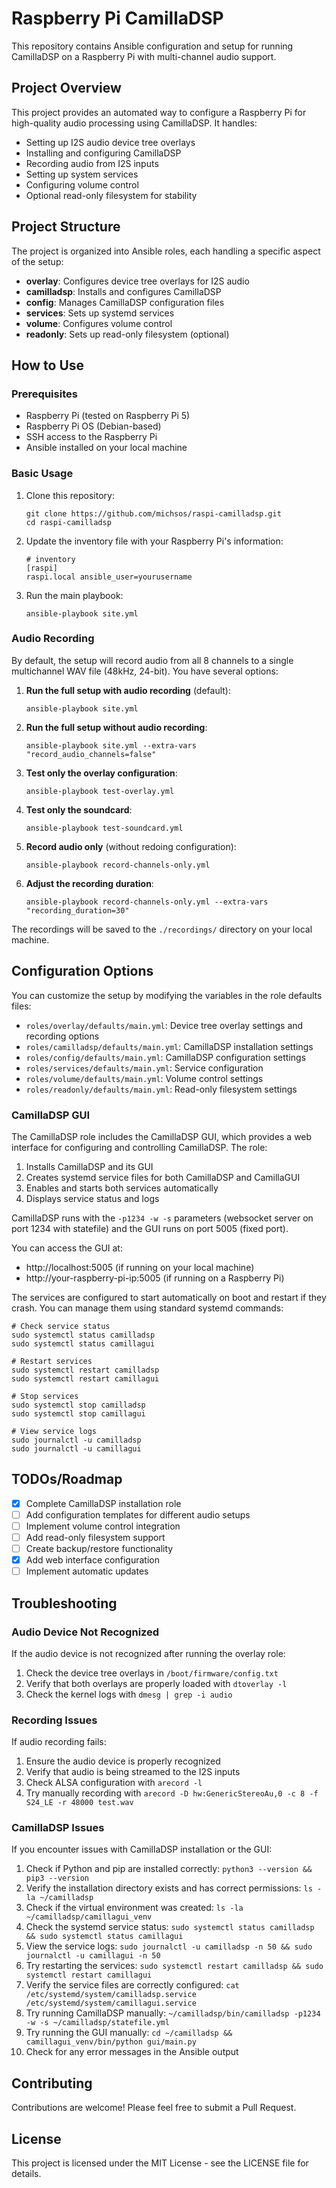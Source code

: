 # Raspberry Pi CamillaDSP

This repository contains Ansible configuration and setup for running CamillaDSP on a Raspberry Pi with multi-channel audio support.

## Project Overview

This project provides an automated way to configure a Raspberry Pi for high-quality audio processing using CamillaDSP. It handles:

- Setting up I2S audio device tree overlays
- Installing and configuring CamillaDSP
- Recording audio from I2S inputs
- Setting up system services
- Configuring volume control
- Optional read-only filesystem for stability

## Project Structure

The project is organized into Ansible roles, each handling a specific aspect of the setup:

- **overlay**: Configures device tree overlays for I2S audio
- **camilladsp**: Installs and configures CamillaDSP
- **config**: Manages CamillaDSP configuration files
- **services**: Sets up systemd services
- **volume**: Configures volume control
- **readonly**: Sets up read-only filesystem (optional)

## How to Use

### Prerequisites

- Raspberry Pi (tested on Raspberry Pi 5)
- Raspberry Pi OS (Debian-based)
- SSH access to the Raspberry Pi
- Ansible installed on your local machine

### Basic Usage

1. Clone this repository:
   ```
   git clone https://github.com/michsos/raspi-camilladsp.git
   cd raspi-camilladsp
   ```

2. Update the inventory file with your Raspberry Pi's information:
   ```
   # inventory
   [raspi]
   raspi.local ansible_user=yourusername
   ```

3. Run the main playbook:
   ```
   ansible-playbook site.yml
   ```

### Audio Recording

By default, the setup will record audio from all 8 channels to a single multichannel WAV file (48kHz, 24-bit). You have several options:

1. **Run the full setup with audio recording** (default):
   ```
   ansible-playbook site.yml
   ```

2. **Run the full setup without audio recording**:
   ```
   ansible-playbook site.yml --extra-vars "record_audio_channels=false"
   ```

3. **Test only the overlay configuration**:
   ```
   ansible-playbook test-overlay.yml
   ```

4. **Test only the soundcard**:
   ```
   ansible-playbook test-soundcard.yml
   ```

5. **Record audio only** (without redoing configuration):
   ```
   ansible-playbook record-channels-only.yml
   ```

6. **Adjust the recording duration**:
   ```
   ansible-playbook record-channels-only.yml --extra-vars "recording_duration=30"
   ```

The recordings will be saved to the `./recordings/` directory on your local machine.

## Configuration Options

You can customize the setup by modifying the variables in the role defaults files:

- `roles/overlay/defaults/main.yml`: Device tree overlay settings and recording options
- `roles/camilladsp/defaults/main.yml`: CamillaDSP installation settings
- `roles/config/defaults/main.yml`: CamillaDSP configuration settings
- `roles/services/defaults/main.yml`: Service configuration
- `roles/volume/defaults/main.yml`: Volume control settings
- `roles/readonly/defaults/main.yml`: Read-only filesystem settings

### CamillaDSP GUI

The CamillaDSP role includes the CamillaDSP GUI, which provides a web interface for configuring and controlling CamillaDSP. The role:

1. Installs CamillaDSP and its GUI
2. Creates systemd service files for both CamillaDSP and CamillaGUI
3. Enables and starts both services automatically
4. Displays service status and logs

CamillaDSP runs with the `-p1234 -w -s` parameters (websocket server on port 1234 with statefile) and the GUI runs on port 5005 (fixed port).

You can access the GUI at:
- http://localhost:5005 (if running on your local machine)
- http://your-raspberry-pi-ip:5005 (if running on a Raspberry Pi)

The services are configured to start automatically on boot and restart if they crash. You can manage them using standard systemd commands:

```
# Check service status
sudo systemctl status camilladsp
sudo systemctl status camillagui

# Restart services
sudo systemctl restart camilladsp
sudo systemctl restart camillagui

# Stop services
sudo systemctl stop camilladsp
sudo systemctl stop camillagui

# View service logs
sudo journalctl -u camilladsp
sudo journalctl -u camillagui
```

## TODOs/Roadmap

- [x] Complete CamillaDSP installation role
- [ ] Add configuration templates for different audio setups
- [ ] Implement volume control integration
- [ ] Add read-only filesystem support
- [ ] Create backup/restore functionality
- [x] Add web interface configuration
- [ ] Implement automatic updates

## Troubleshooting

### Audio Device Not Recognized

If the audio device is not recognized after running the overlay role:

1. Check the device tree overlays in `/boot/firmware/config.txt`
2. Verify that both overlays are properly loaded with `dtoverlay -l`
3. Check the kernel logs with `dmesg | grep -i audio`

### Recording Issues

If audio recording fails:

1. Ensure the audio device is properly recognized
2. Verify that audio is being streamed to the I2S inputs
3. Check ALSA configuration with `arecord -l`
4. Try manually recording with `arecord -D hw:GenericStereoAu,0 -c 8 -f S24_LE -r 48000 test.wav`

### CamillaDSP Issues

If you encounter issues with CamillaDSP installation or the GUI:

1. Check if Python and pip are installed correctly: `python3 --version && pip3 --version`
2. Verify the installation directory exists and has correct permissions: `ls -la ~/camilladsp`
3. Check if the virtual environment was created: `ls -la ~/camilladsp/camillagui_venv`
4. Check the systemd service status: `sudo systemctl status camilladsp && sudo systemctl status camillagui`
5. View the service logs: `sudo journalctl -u camilladsp -n 50 && sudo journalctl -u camillagui -n 50`
6. Try restarting the services: `sudo systemctl restart camilladsp && sudo systemctl restart camillagui`
7. Verify the service files are correctly configured: `cat /etc/systemd/system/camilladsp.service /etc/systemd/system/camillagui.service`
8. Try running CamillaDSP manually: `~/camilladsp/bin/camilladsp -p1234 -w -s ~/camilladsp/statefile.yml`
9. Try running the GUI manually: `cd ~/camilladsp && camillagui_venv/bin/python gui/main.py`
10. Check for any error messages in the Ansible output

## Contributing

Contributions are welcome! Please feel free to submit a Pull Request.

## License

This project is licensed under the MIT License - see the LICENSE file for details.